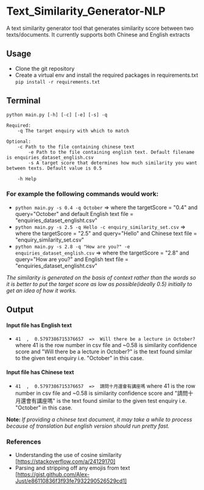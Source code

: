 # Text_Similarity_Generator-NLP
A text similarity generator tool that generates similarity score between two texts/documents. It currently supports both Chinese and English extracts

## Usage
- Clone the git repository
- Create a virtual env and install the required packages in requirements.txt `pip install -r requirements.txt`

## Terminal
```
python main.py [-h] [-c] [-e] [-s] -q

Required:
	-q The target enquiry with which to match
    
Optional:
	-c Path to the file containing chinese text
    	-e Path to the file containing english text. Default filename is enquiries_dataset_english.csv
    	-s A target score that determines how much similarity you want between texts. Default value is 0.5
    
	-h Help

```

### For example the following commands would work:

- `python main.py -s 0.4 -q October` => where the targetScore = "0.4" and query="October" and default English text file = "enquiries_dataset_englisht.csv"
- `python main.py -s 2.5 -q Hello -c enquiry_similarity_set.csv` => where the targetScore = "2.5" and query="Hello" and Chinese text file = "enquiry_similarity_set.csv"
- `python main.py -s 2.8 -q "How are you?" -e enquiries_dataset_english.csv` => where the targetScore = "2.8" and query="How are you?" and English text file = "enquiries_dataset_englisht.csv"

<em>The similarity is generated on the basis of context rather than the words so it is better to put the target score as low as possible(ideally 0.5) initially to get an idea of how it works.</em>

## Output
#### Input file has English text
- `41  ,  0.5797386715376657  =>  Will there be a lecture in October?` where 41 is the row number in csv file and ~0.58 is similarity confidence score and "Will there be a lecture in October?" is the text found similar to the given test enquiry i.e. "October" in this case.

#### Input file has Chinese text
- `41  ,  0.5797386715376657  =>  請問十月還會有講座嗎` where 41 is the row number in csv file and ~0.58 is similarity confidence score and "請問十月還會有講座嗎" is the text found similar to the given test enquiry i.e. "October" in this case.

<strong> Note: </strong> <em>If providing a chinese text document, it may take a while to process because of translation but english version should run pretty fast.</em>

### References
- Understanding the use of cosine similarity [https://stackoverflow.com/a/24129170]
- Parsing and stripping off any emojis from text [https://gist.github.com/Alex-Just/e86110836f3f93fe7932290526529cd1]
